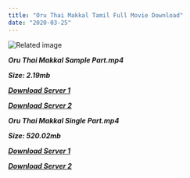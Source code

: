 ```yaml
---
title: "Oru Thai Makkal Tamil Full Movie Download"
date: "2020-03-25"
---
```


![Related image](https://cdn.shopclues.com/images/thumbnails/52915/320/320/MC1531484285534.jpg)

**_Oru Thai Makkal Sample Part.mp4_**

**_Size: 2.19mb_**

**_[Download Server 1](http://p1.wetransfer.vip/files/Tamil{cda5df2c15b60541c0c08958a9aa30b512670539b38ddb53042c71b1d10bc2b4}20Movies/Tamil{cda5df2c15b60541c0c08958a9aa30b512670539b38ddb53042c71b1d10bc2b4}20Recent{cda5df2c15b60541c0c08958a9aa30b512670539b38ddb53042c71b1d10bc2b4}20Movies/Oru{cda5df2c15b60541c0c08958a9aa30b512670539b38ddb53042c71b1d10bc2b4}20Thai{cda5df2c15b60541c0c08958a9aa30b512670539b38ddb53042c71b1d10bc2b4}20Makkal{cda5df2c15b60541c0c08958a9aa30b512670539b38ddb53042c71b1d10bc2b4}20(1971)/Oru{cda5df2c15b60541c0c08958a9aa30b512670539b38ddb53042c71b1d10bc2b4}20Thai{cda5df2c15b60541c0c08958a9aa30b512670539b38ddb53042c71b1d10bc2b4}20Makkal/Oru{cda5df2c15b60541c0c08958a9aa30b512670539b38ddb53042c71b1d10bc2b4}20Thai{cda5df2c15b60541c0c08958a9aa30b512670539b38ddb53042c71b1d10bc2b4}20Makkal{cda5df2c15b60541c0c08958a9aa30b512670539b38ddb53042c71b1d10bc2b4}20(1971){cda5df2c15b60541c0c08958a9aa30b512670539b38ddb53042c71b1d10bc2b4}20Sample{cda5df2c15b60541c0c08958a9aa30b512670539b38ddb53042c71b1d10bc2b4}20(640x360).mp4)_**

**_[Download Server 2](http://p1.wetransfer.vip/files/Tamil{cda5df2c15b60541c0c08958a9aa30b512670539b38ddb53042c71b1d10bc2b4}20Movies/Tamil{cda5df2c15b60541c0c08958a9aa30b512670539b38ddb53042c71b1d10bc2b4}20Recent{cda5df2c15b60541c0c08958a9aa30b512670539b38ddb53042c71b1d10bc2b4}20Movies/Oru{cda5df2c15b60541c0c08958a9aa30b512670539b38ddb53042c71b1d10bc2b4}20Thai{cda5df2c15b60541c0c08958a9aa30b512670539b38ddb53042c71b1d10bc2b4}20Makkal{cda5df2c15b60541c0c08958a9aa30b512670539b38ddb53042c71b1d10bc2b4}20(1971)/Oru{cda5df2c15b60541c0c08958a9aa30b512670539b38ddb53042c71b1d10bc2b4}20Thai{cda5df2c15b60541c0c08958a9aa30b512670539b38ddb53042c71b1d10bc2b4}20Makkal/Oru{cda5df2c15b60541c0c08958a9aa30b512670539b38ddb53042c71b1d10bc2b4}20Thai{cda5df2c15b60541c0c08958a9aa30b512670539b38ddb53042c71b1d10bc2b4}20Makkal{cda5df2c15b60541c0c08958a9aa30b512670539b38ddb53042c71b1d10bc2b4}20(1971){cda5df2c15b60541c0c08958a9aa30b512670539b38ddb53042c71b1d10bc2b4}20Sample{cda5df2c15b60541c0c08958a9aa30b512670539b38ddb53042c71b1d10bc2b4}20(640x360).mp4)_**

**_Oru Thai Makkal Single Part.mp4_**

**_Size: 520.02mb_**

**_[Download Server 1](http://p1.wetransfer.vip/files/Tamil{cda5df2c15b60541c0c08958a9aa30b512670539b38ddb53042c71b1d10bc2b4}20Movies/Tamil{cda5df2c15b60541c0c08958a9aa30b512670539b38ddb53042c71b1d10bc2b4}20Recent{cda5df2c15b60541c0c08958a9aa30b512670539b38ddb53042c71b1d10bc2b4}20Movies/Oru{cda5df2c15b60541c0c08958a9aa30b512670539b38ddb53042c71b1d10bc2b4}20Thai{cda5df2c15b60541c0c08958a9aa30b512670539b38ddb53042c71b1d10bc2b4}20Makkal{cda5df2c15b60541c0c08958a9aa30b512670539b38ddb53042c71b1d10bc2b4}20(1971)/Oru{cda5df2c15b60541c0c08958a9aa30b512670539b38ddb53042c71b1d10bc2b4}20Thai{cda5df2c15b60541c0c08958a9aa30b512670539b38ddb53042c71b1d10bc2b4}20Makkal/Oru{cda5df2c15b60541c0c08958a9aa30b512670539b38ddb53042c71b1d10bc2b4}20Thai{cda5df2c15b60541c0c08958a9aa30b512670539b38ddb53042c71b1d10bc2b4}20Makkal{cda5df2c15b60541c0c08958a9aa30b512670539b38ddb53042c71b1d10bc2b4}20(1971){cda5df2c15b60541c0c08958a9aa30b512670539b38ddb53042c71b1d10bc2b4}20Single{cda5df2c15b60541c0c08958a9aa30b512670539b38ddb53042c71b1d10bc2b4}20Part{cda5df2c15b60541c0c08958a9aa30b512670539b38ddb53042c71b1d10bc2b4}20(640x360).mp4)_**

**_[Download Server 2](http://p1.wetransfer.vip/files/Tamil{cda5df2c15b60541c0c08958a9aa30b512670539b38ddb53042c71b1d10bc2b4}20Movies/Tamil{cda5df2c15b60541c0c08958a9aa30b512670539b38ddb53042c71b1d10bc2b4}20Recent{cda5df2c15b60541c0c08958a9aa30b512670539b38ddb53042c71b1d10bc2b4}20Movies/Oru{cda5df2c15b60541c0c08958a9aa30b512670539b38ddb53042c71b1d10bc2b4}20Thai{cda5df2c15b60541c0c08958a9aa30b512670539b38ddb53042c71b1d10bc2b4}20Makkal{cda5df2c15b60541c0c08958a9aa30b512670539b38ddb53042c71b1d10bc2b4}20(1971)/Oru{cda5df2c15b60541c0c08958a9aa30b512670539b38ddb53042c71b1d10bc2b4}20Thai{cda5df2c15b60541c0c08958a9aa30b512670539b38ddb53042c71b1d10bc2b4}20Makkal/Oru{cda5df2c15b60541c0c08958a9aa30b512670539b38ddb53042c71b1d10bc2b4}20Thai{cda5df2c15b60541c0c08958a9aa30b512670539b38ddb53042c71b1d10bc2b4}20Makkal{cda5df2c15b60541c0c08958a9aa30b512670539b38ddb53042c71b1d10bc2b4}20(1971){cda5df2c15b60541c0c08958a9aa30b512670539b38ddb53042c71b1d10bc2b4}20Single{cda5df2c15b60541c0c08958a9aa30b512670539b38ddb53042c71b1d10bc2b4}20Part{cda5df2c15b60541c0c08958a9aa30b512670539b38ddb53042c71b1d10bc2b4}20(640x360).mp4)_**
